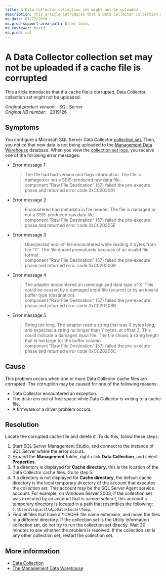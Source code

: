 ```yaml
---
title: A Data Collector collection set might not be uploaded
description: This article introduces that a Data Collector collection set might not be uploaded if a cache file is corrupted.
ms.date: 07/22/2020
ms.prod-support-area-path: Other tools
ms.reviewer: bartd
ms.prod: sql
---
```

# A Data Collector collection set may not be uploaded if a cache file is corrupted

This article introduces that if a cache file is corrupted, Data Collector collection set might not be uploaded.

_Original product version:_ &nbsp;  SQL Server  
_Original KB number:_ &nbsp; 2019126

## Symptoms

You configure a Microsoft SQL Server Data Collector [collection set.](/previous-versions/sql/sql-server-2008-r2/bb677279(v=sql.105)) Then, you notice that new data is not being uploaded to the [Management Data Warehouse](/sql/relational-databases/data-collection/management-data-warehouse) database. When you view the [collection set logs](/sql/relational-databases/data-collection/view-collection-set-logs-sql-server-management-studio), you receive one of the following error messages:

- Error message 1

    > The file had bad version and flags information. The file is damaged or not a SSIS-produced raw data file.  
    component "Raw File Destination" (57) failed the pre-execute phase and returned error code 0xC0202061

- Error message 2

    > Encountered bad metadata in file header. The file is damaged or not a SSIS-produced raw data file.  
    component "Raw File Destination" (57) failed the pre-execute phase and returned error code 0xC020205E

- Error message 3

    > Unexpected end-of-file encountered while reading X bytes from file "Y". The file ended prematurely because of an invalid file format.  
    component "Raw File Destination" (57) failed the pre-execute phase and returned error code 0xC0202069

- Error message 4

    > The adapter encountered an unrecognized data type of X. This could be caused by a damaged input file (source) or by an invalid buffer type (destination).  
    component "Raw File Destination" (57) failed the pre-execute phase and returned error code 0xC020206B

- Error message 5

    > String too long. The adapter read a string that was X bytes long, and expected a string no longer than Y bytes, at offset Z. This could indicate a damaged input file. The file shows a string length that is too large for the buffer column.  
    component "Raw File Destination" (57) failed the pre-execute phase and returned error code 0xC020206C

## Cause

This problem occurs when one or more Data Collector cache files are corrupted. The corruption may be caused for one of the following reasons:

- Data Collector encountered an exception.
- The disk runs out of free space while Data Collector is writing to a cache file.
- A firmware or a driver problem occurs.

## Resolution

Locate the corrupted cache file and delete it. To do this, follow these steps:

1. Start SQL Server Management Studio, and connect to the instance of SQL Server where the error occurs.
2. Expand the **Management** folder, right-click **Data Collection**, and select **Properties**.
3. If a directory is displayed for **Cache directory**, this is the location of the Data Collector cache files. Go to step 5.
4. If a directory is not displayed for **Cache directory**, the default cache directory is the local temporary directory of the account that executes the collection set. This account may be the SQL Server Agent service account. For example, on Windows Server 2008, if the collection set was executed by an account that is named *sqlacct*, this account's temporary directory is located in a path that resembles the following: `C:\Users\sqlacct\AppData\Local\Temp`.
5. Find all files that have a *.CACHE file name extension, and move the files to a different directory. If the collection set is the Utility Information collection set, do not try to run the collection set directly. Wait 30 minutes to see whether the problem is resolved. If the collection set is any other collection set, restart the collection set.

## More information

- [Data Collection](/sql/relational-databases/data-collection/data-collection)
- [The Management Data Warehouse](/sql/relational-databases/data-collection/management-data-warehouse)
